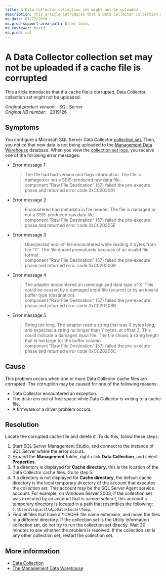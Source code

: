 ```yaml
---
title: A Data Collector collection set might not be uploaded
description: This article introduces that a Data Collector collection set might not be uploaded if a cache file is corrupted.
ms.date: 07/22/2020
ms.prod-support-area-path: Other tools
ms.reviewer: bartd
ms.prod: sql
---
```

# A Data Collector collection set may not be uploaded if a cache file is corrupted

This article introduces that if a cache file is corrupted, Data Collector collection set might not be uploaded.

_Original product version:_ &nbsp;  SQL Server  
_Original KB number:_ &nbsp; 2019126

## Symptoms

You configure a Microsoft SQL Server Data Collector [collection set.](/previous-versions/sql/sql-server-2008-r2/bb677279(v=sql.105)) Then, you notice that new data is not being uploaded to the [Management Data Warehouse](/sql/relational-databases/data-collection/management-data-warehouse) database. When you view the [collection set logs](/sql/relational-databases/data-collection/view-collection-set-logs-sql-server-management-studio), you receive one of the following error messages:

- Error message 1

    > The file had bad version and flags information. The file is damaged or not a SSIS-produced raw data file.  
    component "Raw File Destination" (57) failed the pre-execute phase and returned error code 0xC0202061

- Error message 2

    > Encountered bad metadata in file header. The file is damaged or not a SSIS-produced raw data file.  
    component "Raw File Destination" (57) failed the pre-execute phase and returned error code 0xC020205E

- Error message 3

    > Unexpected end-of-file encountered while reading X bytes from file "Y". The file ended prematurely because of an invalid file format.  
    component "Raw File Destination" (57) failed the pre-execute phase and returned error code 0xC0202069

- Error message 4

    > The adapter encountered an unrecognized data type of X. This could be caused by a damaged input file (source) or by an invalid buffer type (destination).  
    component "Raw File Destination" (57) failed the pre-execute phase and returned error code 0xC020206B

- Error message 5

    > String too long. The adapter read a string that was X bytes long, and expected a string no longer than Y bytes, at offset Z. This could indicate a damaged input file. The file shows a string length that is too large for the buffer column.  
    component "Raw File Destination" (57) failed the pre-execute phase and returned error code 0xC020206C

## Cause

This problem occurs when one or more Data Collector cache files are corrupted. The corruption may be caused for one of the following reasons:

- Data Collector encountered an exception.
- The disk runs out of free space while Data Collector is writing to a cache file.
- A firmware or a driver problem occurs.

## Resolution

Locate the corrupted cache file and delete it. To do this, follow these steps:

1. Start SQL Server Management Studio, and connect to the instance of SQL Server where the error occurs.
2. Expand the **Management** folder, right-click **Data Collection**, and select **Properties**.
3. If a directory is displayed for **Cache directory**, this is the location of the Data Collector cache files. Go to step 5.
4. If a directory is not displayed for **Cache directory**, the default cache directory is the local temporary directory of the account that executes the collection set. This account may be the SQL Server Agent service account. For example, on Windows Server 2008, if the collection set was executed by an account that is named *sqlacct*, this account's temporary directory is located in a path that resembles the following: `C:\Users\sqlacct\AppData\Local\Temp`.
5. Find all files that have a *.CACHE file name extension, and move the files to a different directory. If the collection set is the Utility Information collection set, do not try to run the collection set directly. Wait 30 minutes to see whether the problem is resolved. If the collection set is any other collection set, restart the collection set.

## More information

- [Data Collection](/sql/relational-databases/data-collection/data-collection)
- [The Management Data Warehouse](/sql/relational-databases/data-collection/management-data-warehouse)
